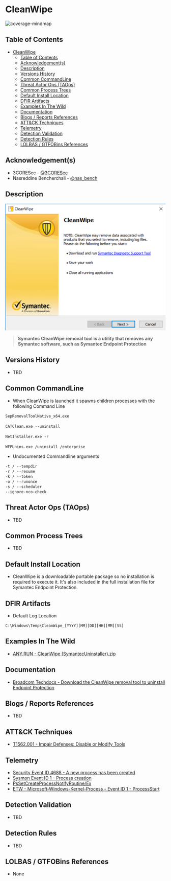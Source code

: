 # CleanWipe

![coverage-mindmap](/Images/MindMaps/CleanWipe.png)

## Table of Contents

- [CleanWipe](#cleanwipe)
  - [Table of Contents](#table-of-contents)
  - [Acknowledgement(s)](#acknowledgements)
  - [Description](#description)
  - [Versions History](#versions-history)
  - [Common CommandLine](#common-commandline)
  - [Threat Actor Ops (TAOps)](#threat-actor-ops-taops)
  - [Common Process Trees](#common-process-trees)
  - [Default Install Location](#default-install-location)
  - [DFIR Artifacts](#dfir-artifacts)
  - [Examples In The Wild](#examples-in-the-wild)
  - [Documentation](#documentation)
  - [Blogs / Reports References](#blogs--reports-references)
  - [ATT&CK Techniques](#attck-techniques)
  - [Telemetry](#telemetry)
  - [Detection Validation](#detection-validation)
  - [Detection Rules](#detection-rules)
  - [LOLBAS / GTFOBins References](#lolbas--gtfobins-references)

## Acknowledgement(s)

- 3CORESec - [@3CORESec](https://twitter.com/3CORESec)
- Nasreddine Bencherchali - [@nas_bench](https://twitter.com/nas_bench)

## Description

<p align="center"><img src="/Images/Screenshots/CleanWipe.png"></p>

> **Symantec CleanWipe removal tool is a utility that removes any Symantec software, such as Symantec Endpoint Protection**

## Versions History

- TBD

## Common CommandLine

- When CleanWipe is launched it spawns children processes with the following Command Line

```batch
SepRemovalToolNative_x64.exe

CATClean.exe --uninstall

NetInstaller.exe -r

WFPUnins.exe /uninstall /enterprise
```

- Undocumented Commandline arguments

```batch
-t / --tempdir
-r / --resume
-k / --token
-o / --runonce
-s / --scheduler
--ignore-nco-check
```

## Threat Actor Ops (TAOps)

- TBD

## Common Process Trees

- TBD

## Default Install Location

- CleanWipe is a downloadable portable package so no installation is required to execute it. It's also included in the full installation file for Symantec Endpoint Protection.

## DFIR Artifacts

- Default Log Location

```batch
C:\Windows\Temp\CleanWipe_[YYYY][MM][DD][HH][MM][SS]
```

## Examples In The Wild

- [ANY.RUN - CleanWipe (SymantecUninstaller).zip](https://app.any.run/tasks/d38d569b-dc68-4b0b-b6d2-b7b8244778a1/)

## Documentation

- [Broadcom Techdocs - Download the CleanWipe removal tool to uninstall Endpoint Protection](https://knowledge.broadcom.com/external/article/178870)

## Blogs / Reports References

- TBD

## ATT&CK Techniques

- [T1562.001 - Impair Defenses: Disable or Modify Tools](https://attack.mitre.org/techniques/T1562/001/)

## Telemetry

- [Security Event ID 4688 - A new process has been created](https://www.ultimatewindowssecurity.com/securitylog/encyclopedia/event.aspx?eventID=4688)
- [Sysmon Event ID 1 - Process creation](https://www.ultimatewindowssecurity.com/securitylog/encyclopedia/event.aspx?eventid=90001)
- [PsSetCreateProcessNotifyRoutine/Ex](https://docs.microsoft.com/en-us/windows-hardware/drivers/ddi/ntddk/nf-ntddk-pssetcreateprocessnotifyroutineex)
- [ETW - Microsoft-Windows-Kernel-Process - Event ID 1 - ProcessStart](https://github.com/nasbench/EVTX-ETW-Resources)

## Detection Validation

- TBD

## Detection Rules

- TBD

## LOLBAS / GTFOBins References

- None
